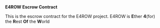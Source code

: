 **E4ROW Escrow Contract**

This is the escrow contract for the E4ROW project.
E4ROW is **E**ther **4**(for) the **R**est **Of** the **W**orld

